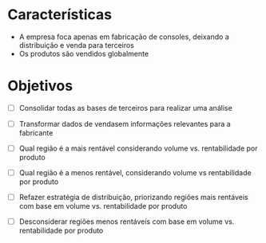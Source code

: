 # Características

- A empresa foca apenas em fabricação de consoles, deixando a distribuição e venda para terceiros
- Os produtos são vendidos globalmente

# Objetivos

- [ ] Consolidar todas as bases de terceiros para realizar uma análise
- [ ] Transformar dados de vendasem informações relevantes para a fabricante
- [ ] Qual região é a mais rentável considerando volume vs. rentabilidade por produto
- [ ] Qual região é a menos rentável, considerando volume vs rentabilidade por produto
- [ ] Refazer estratégia de distribuição, priorizando regiões mais rentáveis com base em volume vs. rentabilidade por produto
- [ ] Desconsiderar regiões menos rentáveis com base em volume vs. rentabilidade por produto
      
